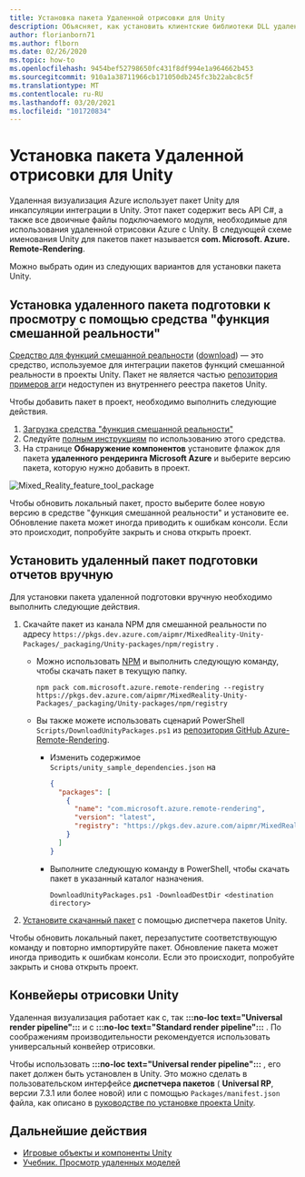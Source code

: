 ```yaml
---
title: Установка пакета Удаленной отрисовки для Unity
description: Объясняет, как установить клиентские библиотеки DLL удаленной подготовки к просмотру для Unity.
author: florianborn71
ms.author: flborn
ms.date: 02/26/2020
ms.topic: how-to
ms.openlocfilehash: 9454bef52798650fc431f8df994e1a964662b453
ms.sourcegitcommit: 910a1a38711966cb171050db245fc3b22abc8c5f
ms.translationtype: MT
ms.contentlocale: ru-RU
ms.lasthandoff: 03/20/2021
ms.locfileid: "101720834"
---
```

# <a name="install-the-remote-rendering-package-for-unity"></a>Установка пакета Удаленной отрисовки для Unity

Удаленная визуализация Azure использует пакет Unity для инкапсуляции интеграции в Unity.
Этот пакет содержит весь API C#, а также все двоичные файлы подключаемого модуля, необходимые для использования удаленной отрисовки Azure с Unity.
В следующей схеме именования Unity для пакетов пакет называется **com. Microsoft. Azure. Remote-Rendering**.

Можно выбрать один из следующих вариантов для установки пакета Unity.

## <a name="install-remote-rendering-package-using-the-mixed-reality-feature-tool"></a>Установка удаленного пакета подготовки к просмотру с помощью средства "функция смешанной реальности"

[Средство для функций смешанной реальности](https://aka.ms/MRFeatureToolDocs) ([download](https://aka.ms/mrfeaturetool)) — это средство, используемое для интеграции пакетов функций смешанной реальности в проекты Unity. Пакет не является частью [репозитория примеров arr](https://github.com/Azure/azure-remote-rendering)и недоступен из внутреннего реестра пакетов Unity.

Чтобы добавить пакет в проект, необходимо выполнить следующие действия.
1. [Загрузка средства "функция смешанной реальности"](https://aka.ms/mrfeaturetool)
1. Следуйте [полным инструкциям](https://aka.ms/MRFeatureToolDocs) по использованию этого средства.
1. На странице **Обнаружение компонентов** установите флажок для пакета **удаленного рендеринга Microsoft Azure** и выберите версию пакета, которую нужно добавить в проект.

![Mixed_Reality_feature_tool_package](media/mixed-reality-feature-tool-package.png)

Чтобы обновить локальный пакет, просто выберите более новую версию в средстве "функция смешанной реальности" и установите ее. Обновление пакета может иногда приводить к ошибкам консоли. Если это происходит, попробуйте закрыть и снова открыть проект.

## <a name="install-remote-rendering-package-manually"></a>Установить удаленный пакет подготовки отчетов вручную

Для установки пакета удаленной подготовки вручную необходимо выполнить следующие действия.

1. Скачайте пакет из канала NPM для смешанной реальности по адресу `https://pkgs.dev.azure.com/aipmr/MixedReality-Unity-Packages/_packaging/Unity-packages/npm/registry` .
    * Можно использовать [NPM](https://www.npmjs.com/get-npm) и выполнить следующую команду, чтобы скачать пакет в текущую папку.
      ```
      npm pack com.microsoft.azure.remote-rendering --registry https://pkgs.dev.azure.com/aipmr/MixedReality-Unity-Packages/_packaging/Unity-packages/npm/registry
      ```

    * Вы также можете использовать сценарий PowerShell `Scripts/DownloadUnityPackages.ps1` из [репозитория GitHub Azure-Remote-Rendering](https://github.com/Azure/azure-remote-rendering).
        * Изменить содержимое `Scripts/unity_sample_dependencies.json` на
          ```json
          {
            "packages": [
              {
                "name": "com.microsoft.azure.remote-rendering", 
                "version": "latest", 
                "registry": "https://pkgs.dev.azure.com/aipmr/MixedReality-Unity-Packages/_packaging/Unity-packages/npm/registry"
              }
            ]
          }
          ```

        * Выполните следующую команду в PowerShell, чтобы скачать пакет в указанный каталог назначения.
          ```
          DownloadUnityPackages.ps1 -DownloadDestDir <destination directory>
          ```

1. [Установите скачанный пакет](https://docs.unity3d.com/Manual/upm-ui-tarball.html) с помощью диспетчера пакетов Unity.

Чтобы обновить локальный пакет, перезапустите соответствующую команду и повторно импортируйте пакет. Обновление пакета может иногда приводить к ошибкам консоли. Если это происходит, попробуйте закрыть и снова открыть проект.

## <a name="unity-render-pipelines"></a>Конвейеры отрисовки Unity

Удаленная визуализация работает как с, так **:::no-loc text="Universal render pipeline":::** и с **:::no-loc text="Standard render pipeline":::** . По соображениям производительности рекомендуется использовать универсальный конвейер отрисовки.

Чтобы использовать **:::no-loc text="Universal render pipeline":::** , его пакет должен быть установлен в Unity. Это можно сделать в пользовательском интерфейсе **диспетчера пакетов** ( **Universal RP**, версии 7.3.1 или более новой) или с помощью `Packages/manifest.json` файла, как описано в [руководстве по установке проекта Unity](../../tutorials/unity/view-remote-models/view-remote-models.md#include-the-azure-remote-rendering-package).

## <a name="next-steps"></a>Дальнейшие действия

* [Игровые объекты и компоненты Unity](objects-components.md)
* [Учебник. Просмотр удаленных моделей](../../tutorials/unity/view-remote-models/view-remote-models.md)
